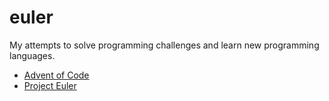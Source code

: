 # euler
My attempts to solve programming challenges and learn new programming languages.

 - [Advent of Code](http://adventofcode.com/)
 - [Project Euler](https://projecteuler.net)
 
